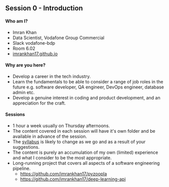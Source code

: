 ## Session 0 - Introduction

#### Who am I?

* Imran Khan
* Data Scientist, Vodafone Group Commercial
* Slack vodafone-bdp
* Room 6.02
* [imrankhan17.github.io](https://imrankhan17.github.io/)


#### Why are you here?

* Develop a career in the tech industry.
* Learn the fundamentals to be able to consider a range of job roles in the future e.g. software developer, QA engineer, DevOps engineer, database admin etc.
* Develop a genuine interest in coding and product development, and an appreciation for the craft.

#### Sessions

* 1 hour a week usually on Thursday afternoons.
* The content covered in each session will have it's own folder and be available in advance of the session.
* The [syllabus](README.md#things-we-will-cover) is likely to change as we go and as a result of your suggestions.
* The content is purely an accumulation of my own (limited) experience and what I consider to be the most appropriate.
* Long-running project that covers all aspects of a software engineering pipeline.
  * https://github.com/imrankhan17/pyzoopla
  * https://github.com/imrankhan17/deep-learning-api
